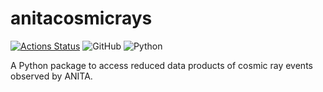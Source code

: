 # anitacosmicrays

[![Actions Status](https://github.com/rprechelt/anitacosmicrays/workflows/Pytest/badge.svg)](https://github.com/rprechelt/anitacosmicrays/actions)
![GitHub](https://img.shields.io/github/license/rprechelt/anitacosmicrays?logoColor=brightgreen)
![Python](https://img.shields.io/badge/python-3.6%20%7C%203.7%20%7C%203.8-blue)

A Python package to access reduced data products of cosmic ray events observed by ANITA.

